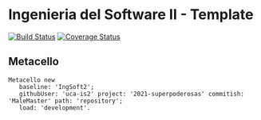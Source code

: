 # Ingenieria del Software II - Template

[![Build Status](https://travis-ci.org/uca-is2/2021-superpoderosas.svg?branch=master)](https://travis-ci.org/uca-is2/2021-superpoderosas)
[![Coverage Status](https://coveralls.io/repos/github/uca-is2/2021-superpoderosas/badge.svg?branch=master)](https://coveralls.io/github/uca-is2/2021-superpoderosas?branch=master)

## Metacello

```smalltalk
Metacello new
   baseline: 'IngSoft2';
   githubUser: 'uca-is2' project: '2021-superpoderosas' commitish: 'MaleMaster' path: 'repository';
   load: 'development'.
```
